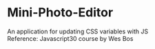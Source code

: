 # Mini-Photo-Editor
An application for updating CSS variables with JS \
Reference: Javascript30 course by Wes Bos
